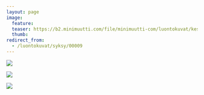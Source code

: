```yaml
---
layout: page
image:
  feature:
  teaser: https://b2.minimuutti.com/file/minimuutti-com/luontokuvat/kes%C3%A4/1/20130830_201947-245px.jpg
  thumb:
redirect_from:
  - /luontokuvat/syksy/00009
---
```


![](https://b2.minimuutti.com/file/minimuutti-com/luontokuvat/kes%C3%A4/1/20130830_201417-800px.jpg)

![](https://b2.minimuutti.com/file/minimuutti-com/luontokuvat/kes%C3%A4/1/20130830_201421-800px.jpg)

![](https://b2.minimuutti.com/file/minimuutti-com/luontokuvat/kes%C3%A4/1/20130830_201947-800px.jpg)
